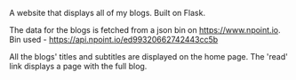 A website that displays all of my blogs. Built on Flask.

The data for the blogs is fetched from a json bin on https://www.npoint.io. 
Bin used - https://api.npoint.io/ed99320662742443cc5b


All the blogs' titles and subtitles are displayed on the home page. The 'read' link displays a page with the full blog.

